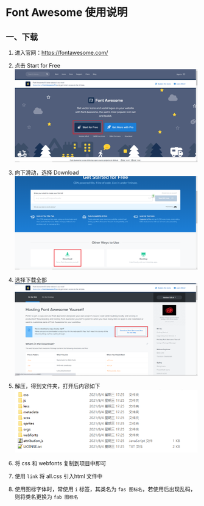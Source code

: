 # Font Awesome 使用说明

## 一、下载

1. 进入官网：https://fontawesome.com/

2. 点击 Start for Free![font-awesome](https://raw.githubusercontent.com/Leven0212/picture-club/main/202108221252990.png)

3. 向下滑动，选择 Download![font-awesome](https://raw.githubusercontent.com/Leven0212/picture-club/main/202108221256055.png)

4. 选择下载全部![download](https://raw.githubusercontent.com/Leven0212/picture-club/main/202108221258619.png)

5. 解压，得到文件夹，打开后内容如下![image-20210822130118829](https://raw.githubusercontent.com/Leven0212/picture-club/main/202108221301520.png)

6. 将 css 和 webfonts 复制到项目中即可
7. 使用 `link` 将 all.css 引入html 文件中
8. 使用图标字体时，常使用 `i` 标签，其类名为 `fas 图标名`，若使用后出现乱码，则将类名更换为 `fab 图标名`

